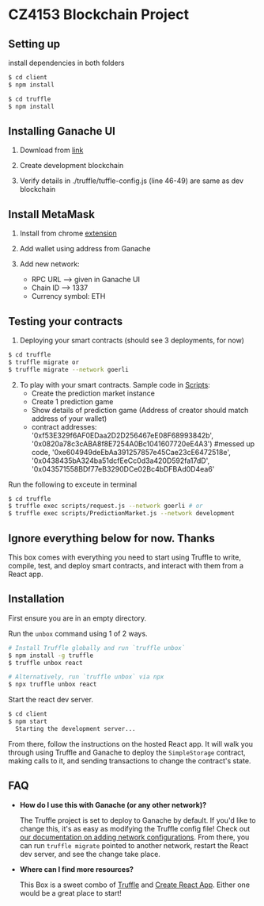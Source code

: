 # CZ4153 Blockchain Project

## Setting up
install dependencies in both folders

```sh
$ cd client
$ npm install
```

```sh
$ cd truffle
$ npm install
```

## Installing Ganache UI

1. Download from [link](https://trufflesuite.com/ganache/)

2. Create development blockchain

3. Verify details in ./truffle/tuffle-config.js (line 46-49) are same as dev blockchain

## Install MetaMask

1. Install from chrome [extension](https://chrome.google.com/webstore/detail/metamask/nkbihfbeogaeaoehlefnkodbefgpgknn?hl=en)

2. Add wallet using address from Ganache

3. Add new network:
	- RPC URL --> given in Ganache UI
	- Chain ID --> 1337
	- Currency symbol: ETH

## Testing your contracts

1. Deploying your smart contracts (should see 3 deployments, for now)
```sh
$ cd truffle
$ truffle migrate or
$ truffle migrate --network goerli
```

2. To play with your smart contracts. Sample code in [Scripts](truffle/scripts/):
	- Create the prediction market instance
	- Create 1 prediction game
	- Show details of prediction game (Address of creator should match address of your wallet)
	- contract addresses: '0xf53E329f6AF0EDaa2D2D256467eE08F68993842b', '0x0820a78c3cABA8f8E7254A0Bc1041607720eE4A3') #messed up code, '0xe604949deEbAa391257857e45Cae23cE6472518e', '0x0438435bA324ba51dcfEeCc0d3a420D592fa17dD', '0x043571558BDf77eB3290DCe02Bc4bDFBAd0D4ea6'

Run the following to exceute in terminal
```sh
$ cd truffle
$ truffle exec scripts/request.js --network goerli # or
$ truffle exec scripts/PredictionMarket.js --network development
```


## Ignore everything below for now. Thanks


This box comes with everything you need to start using Truffle to write, compile, test, and deploy smart contracts, and interact with them from a React app.








## Installation

First ensure you are in an empty directory.

Run the `unbox` command using 1 of 2 ways.

```sh
# Install Truffle globally and run `truffle unbox`
$ npm install -g truffle
$ truffle unbox react
```

```sh
# Alternatively, run `truffle unbox` via npx
$ npx truffle unbox react
```

Start the react dev server.

```sh
$ cd client
$ npm start
  Starting the development server...
```

From there, follow the instructions on the hosted React app. It will walk you through using Truffle and Ganache to deploy the `SimpleStorage` contract, making calls to it, and sending transactions to change the contract's state.

## FAQ

- __How do I use this with Ganache (or any other network)?__

  The Truffle project is set to deploy to Ganache by default. If you'd like to change this, it's as easy as modifying the Truffle config file! Check out [our documentation on adding network configurations](https://trufflesuite.com/docs/truffle/reference/configuration/#networks). From there, you can run `truffle migrate` pointed to another network, restart the React dev server, and see the change take place.

- __Where can I find more resources?__

  This Box is a sweet combo of [Truffle](https://trufflesuite.com) and [Create React App](https://create-react-app.dev). Either one would be a great place to start!
